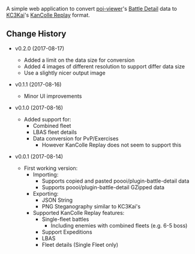 A simple web application to convert [poi-viewer](https://github.com/poooi/poi)'s
[Battle Detail](https://github.com/poooi/plugin-battle-detail) data
to [KC3Kai](https://github.com/KC3Kai/KC3Kai)'s
[KanColle Replay](https://github.com/KC3Kai/kancolle-replay) format.


## Change History

- v0.2.0 (2017-08-17)
    - Added a limit on the data size for conversion
    - Added 4 images of different resolution to support differ data size
    - Use a slightly nicer output image

- v0.1.1 (2017-08-16)
    - Minor UI improvements

- v0.1.0 (2017-08-16)
    - Added support for:
        - Combined fleet
        - LBAS fleet details
        - Data conversion for PvP/Exercises
            - However KanColle Replay does not seem to support this

- v0.0.1 (2017-08-14)
    - First working version:
        - Importing:
            - Supports copied and pasted poooi/plugin-battle-detail data
            - Supports poooi/plugin-battle-detail GZipped data
        - Exporting:
            - JSON String
            - PNG Steganography similar to KC3Kai's
        - Supported KanColle Replay features:
            - Single-fleet battles
                - Including enemies with combined fleets (e.g. 6-5 boss)
            - Support Expeditions
            - LBAS
            - Fleet details (Single Fleet only)
